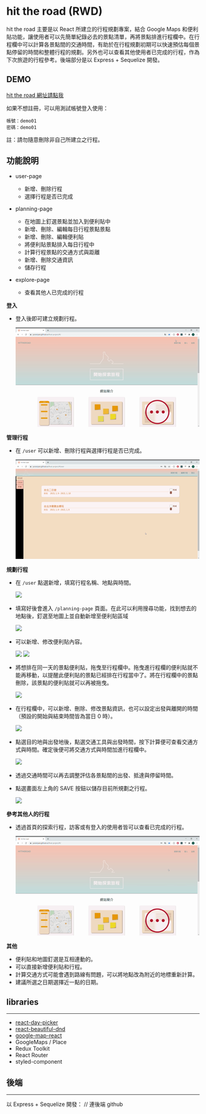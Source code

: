# hit the road (RWD)

hit the road 主要是以 React 所建立的行程規劃專案，結合 Google Maps 和便利貼功能，讓使用者可以先簡單紀錄必去的景點清單，再將景點排進行程欄中。在行程欄中可以計算各景點間的交通時間，有助於在行程規劃初期可以快速預估每個景點停留的時間和整體行程的規劃。另外也可以查看其他使用者已完成的行程，作為下次旅遊的行程參考。後端部分是以 Express + Sequelize 開發。


## DEMO

[hit the road 網址請點我](https://yunanpan.github.io/final-project/#/)

如果不想註冊，可以用測試帳號登入使用：

```
帳號：demo01
密碼：demo01
```

註：請勿隨意刪除非自己所建立之行程。

## 功能說明

* user-page
  * 新增、刪除行程
  * 選擇行程是否已完成

* planning-page
  * 在地圖上釘選景點並加入到便利貼中
  * 新增、刪除、編輯每日行程景點景點
  * 新增、刪除、編輯便利貼
  * 將便利貼景點排入每日行程中
  * 計算行程景點的交通方式與距離
  * 新增、刪除交通資訊
  * 儲存行程

* explore-page
  * 查看其他人已完成的行程

**登入**

* 登入後即可建立規劃行程。

  ![](./readmeGif/login.gif)

**管理行程**

* 在 `/user` 可以新增、刪除行程與選擇行程是否已完成。

  ![](./readmeGif/user.gif)

**規劃行程**

* 在 `/user` 點選新增，填寫行程名稱、地點與時間。

  ![](./readmeGif/01_plan.gif)

* 填寫好後會進入 `/planning-page` 頁面。在此可以利用搜尋功能，找到想去的地點後，釘選至地圖上並自動新增至便利貼區域

  ![](./readmeGif/02_search.gif)

* 可以新增、修改便利貼內容。

  ![](./readmeGif/03_editpostit.gif)
  ![](./readmeGif/04_addpostit.gif)

* 將想排在同一天的景點便利貼，拖曳至行程欄中。拖曳進行程欄的便利貼就不能再移動，以提醒此便利貼的景點已經排在行程當中了。將在行程欄中的景點刪除，該景點的便利貼就可以再被拖曳。

  ![](./readmeGif/05_drag.gif)

* 在行程欄中，可以新增、刪除、修改景點資訊，也可以設定出發與離開的時間（預設的開始與結束時間皆為當日 0 時）。

  ![](./readmeGif/06_editSchudule.gif)

* 點選目的地與出發地後，點選交通工具與出發時間，按下計算便可查看交通方式與時間。確定後便可將交通方式與時間加進行程欄中。

  ![](./readmeGif/07_direction.gif)

* 透過交通時間可以再去調整評估各景點間的出發、抵達與停留時間。

* 點選畫面左上角的 SAVE 按鈕以儲存目前所規劃之行程。

  ![](./readmeGif/08_save.gif)

**參考其他人的行程**

* 透過首頁的探索行程，訪客或有登入的使用者皆可以查看已完成的行程。
 
  ![](./readmeGif/explore.gif)


**其他**

* 便利貼和地圖釘選是互相連動的。
* 可以直接新增便利貼和行程。
* 計算交通方式可能會遇到路線有問題，可以將地點改為附近的地標重新計算。
* 建議所選之日期選擇近一點的日期。

## libraries

---

* [react-day-picker](http://react-day-picker.js.org)
* [react-beautiful-dnd](https://github.com/atlassian/react-beautiful-dnd)
* [google-map-react](https://github.com/google-map-react/google-map-react)
* GoogleMaps / Place
* Redux Toolkit
* React Router
* styled-component

## 後端

---
以 Express + Sequelize 開發：
// 連後端 github
 